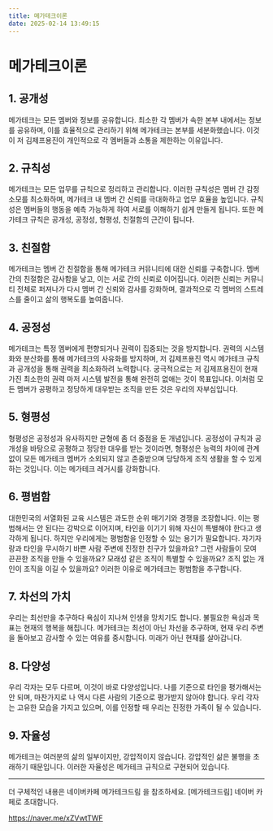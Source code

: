 ```yaml
---
title: 메가테크이론
date: 2025-02-14 13:49:15
---
```


# 메가테크이론

## 1. 공개성

메가테크는 모든 멤버와 정보를 공유합니다. 
최소한 각 멤버가 속한 본부 내에서는 정보를 공유하며, 이를 효율적으로 관리하기 위해 메가테크는 본부를 세분화했습니다.
이것이 저 김제프용진이 개인적으로 각 멤버들과 소통을 제한하는 이유입니다.

## 2. 규칙성

메가테크는 모든 업무를 규칙으로 정리하고 관리합니다.
이러한 규칙성은 멤버 간 감정 소모를 최소화하며, 메가테크 내 멤버 간 신뢰를 극대화하고 업무 효율을 높입니다.
규칙성은 멤버들의 행동을 예측 가능하게 하여 서로를 이해하기 쉽게 만들게 됩니다.
또한 메가테크 규칙은 공개성, 공정성, 형평성, 친절함의 근간이 됩니다.

## 3. 친절함
메가테크는 멤버 간 친절함을 통해 메가테크 커뮤니티에 대한 신뢰를 구축합니다.
멤버 간의 친절함은 감사함을 낳고, 이는 서로 간의 신뢰로 이어집니다.
이러한 신뢰는 커뮤니티 전체로 퍼져나가 다시 멤버 간 신뢰와 감사를 강화하며,
결과적으로 각 멤버의 스트레스를 줄이고 삶의 행복도를 높여줍니다.

## 4. 공정성
메가테크는 특정 멤버에게 편향되거나 권력이 집중되는 것을 방지합니다.
권력의 시스템화와 분산화를 통해 메가테크의 사유화를 방지하며,
저 김제프용진 역시 메가테크 규칙과 공개성을 통해 권력을 최소화하려 노력합니다.
궁극적으로는 저 김제프용진이 현재 가진 최소한의 권력 마저 시스템 발전을 통해 완전히 없애는 것이 목표입니다.
이처럼 모든 멤버가 공평하고 정당하게 대우받는 조직을 만든 것은 우리의 자부심입니다.

## 5. 형평성
형평성은 공정성과 유사하지만 균형에 좀 더 중점을 둔 개념입니다.
공정성이 규칙과 공개성을 바탕으로 공평하고 정당한 대우를 받는 것이라면,
형평성은 능력의 차이에 관계없이 모든 메가테크 멤버가 소외되지 않고 존중받으며 당당하게 조직 생활을 할 수 있게 하는 것입니다.
이는 메가테크 레거시를 강화합니다.

## 6. 평범함
대한민국의 서열화된 교육 시스템은 과도한 순위 매기기와 경쟁을 조장합니다.
이는 평범해서는 안 된다는 강박으로 이어지며, 타인을 이기기 위해 자신이 특별해야 한다고 생각하게 됩니다.
하지만 우리에게는 평범함을 인정할 수 있는 용기가 필요합니다.
자기자랑과 타인을 무시하기 바쁜 사람 주변에 진정한 친구가 있을까요?
그런 사람들이 모여 끈끈한 조직을 만들 수 있을까요?
모래성 같은 조직이 특별할 수 있을까요?
조직 없는 개인이 조직을 이길 수 있을까요?
이러한 이유로 메가테크는 평범함을 추구합니다.

## 7. 차선의 가치
우리는 최선만을 추구하다 욕심이 지나쳐 인생을 망치기도 합니다.
불필요한 욕심과 목표는 현재의 행복을 해칩니다.
메가테크는 최선이 아닌 차선을 추구하며,
현재 우리 주변을 돌아보고 감사할 수 있는 여유를 중시합니다.
미래가 아닌 현재를 살아갑니다.

## 8. 다양성
우리 각자는 모두 다르며, 이것이 바로 다양성입니다.
나를 기준으로 타인을 평가해서는 안 되며,
마찬가지로 나 역시 다른 사람의 기준으로 평가받지 않아야 합니다.
우리 각자는 고유한 모습을 가지고 있으며,
이를 인정할 때 우리는 진정한 가족이 될 수 있습니다.

## 9. 자율성
메가테크는 여러분의 삶의 일부이지만,
강압적이지 않습니다.
강압적인 삶은 불행을 초래하기 때문입니다.
이러한 자율성은 메가테크 규칙으로 구현되어 있습니다.

---

더 구체적인 내용은 네이버카페 메가테크드림 을 참조하세요.
[메가테크드림] 네이버 카페로 초대합니다.

https://naver.me/xZVwtTWF



